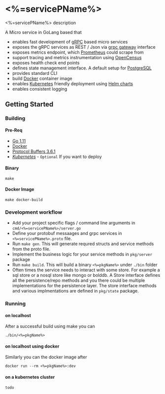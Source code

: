 # <%=servicePName%>

<%=servicePName%> description

A Micro service in GoLang based that
- enables fast development of [gRPC](https://grpc.io/) based micro services
- exposes the gRPC services as REST / Json via [grpc gateway](https://github.com/grpc-ecosystem/grpc-gateway) interface
- exposes metrics endpoint, which [Prometheus](https://prometheus.io/) could scrape from
- support tracing and metrics instrumentation using [OpenCensus](https://opencensus.io/)
- exposes health check end points
- defines state management interface. A default setup for [PostgreSQL](https://www.postgresql.org/)
- provides standard CLI 
- build [Docker](https://www.docker.com/) container image
- enables [Kubernetes](https://kubernetes.io/) friendly deployment using [Helm charts](https://helm.sh/)
- enables consistent logging

## Getting Started

### Building 
#### Pre-Req
- [Go 1.11](https://golang.org/dl/)
- [Docker](https://store.docker.com/search?q=&type=edition&offering=community)
- [Protocol Buffers 3.6.1](https://github.com/protocolbuffers/protobuf/releases)
- *[Kubernetes](https://docs.docker.com/docker-for-mac/kubernetes/)* - `Optional` If you want to deploy

#### Binary
`make`

#### Docker Image
`make docker-build`

### Development workflow
- Add your project specific flags / command line arguments in `cmd/<%=servicePName%>/server.go`
- Define your protobuf messaages and grpc services in `<%=servicePName%>.proto` file.
- Run `make gen`. This will generate requred structs and service methods from the proto file.
- Implement the business logic for your service methods in `pkg/server` package
- Run `make build`. This will build a binary `<%=pkgName%>` under `./bin` folder
- Often times the service needs to interact with some store. For example a sql store or a nosql store like mongo or bolddb. A Store interface defines all the persistence/repo methods and you there could be multiple implementations for the persistence layer. The store interface methods and various implmentations are defined in `pkg/state` package.

### Running

#### on localhost
After a successful build using make you can

`./bin/<%=pkgName%>`


#### on localhost using docker 
Similarly you can the docker image after 

`docker run --rm <%=pkgName%>:dev`

#### on a kubernetes cluster

`todo`
